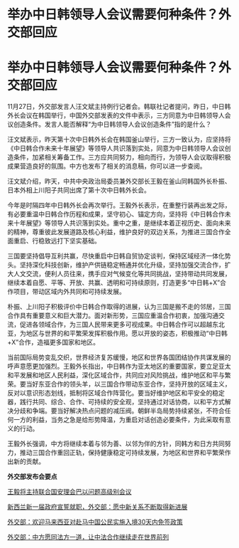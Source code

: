 # 举办中日韩领导人会议需要何种条件？外交部回应

# 举办中日韩领导人会议需要何种条件？外交部回应

11月27日，外交部发言人汪文斌主持例行记者会。韩联社记者提问，昨日，中日韩外长会议在韩国举行，中国外交部发表的文件中表示，三方同意为中日韩领导人会议创造条件。发言人能否解释“为中日韩领导人会议创造条件”指的是什么？

汪文斌表示，昨天第十次中日韩外长会在韩国釜山举行，三方一致认为，应坚持将《中日韩合作未来十年展望》等领导人共识落到实处，同意为中日韩领导人会议创造条件，加紧相关筹备工作。三方应共同努力，相向而行，为领导人会议取得积极成果营造良好的氛围。中方也发布了相关的消息稿，你可以进一步查阅。

汪文斌介绍，昨天，中共中央政治局委员兼外交部长王毅在釜山同韩国外长朴振、日本外相上川阳子共同出席了第十次中日韩外长会。

今年是时隔四年中日韩外长会再次举行。王毅外长表示，在重整行装再出发之际，有必要重温中日韩合作历程和成果，坚守初心、锚定方向，坚持将《中日韩合作未来十年展望》等领导人共识落到实处。重中之重，是继续本着正视历史、面向未来的精神，尊重彼此发展道路及核心利益，维护良好的双边关系，为推进三国合作全面重启、行稳致远打下坚实基础。

三国要坚持倡导互利共赢，尽快重启中日韩自贸协定谈判，保持区域经济一体化势头。坚持深化科技创新，维护产供链稳定畅通并优化升级，坚持加强交流合作，扩大人文交流，便利人员往来，携手应对气候变化等共同挑战，坚持带动共同发展，继续本着自愿、平等、开放、共赢、透明和可持续原则，打造更多“中日韩+X”合作项目，带动区域内外共同和可持续发展。

朴振、上川阳子积极评价中日韩合作取得的进展，认为三国是搬不走的邻居，三国合作具有重要意义和巨大潜力。面对新形势，三国应重温合作初衷，加强沟通交流，促进各领域合作，为三国人民带来更多可视成果。中日韩合作可以超越东北亚，为地区与世界的和平繁荣发挥积极作用。愿以开放的姿态，积极推动“中日韩+X”合作，造福更多国家和地区。

当前国际局势变乱交织，世界经济复苏缓慢，地区和世界各国团结协作共谋发展的呼声意愿更加强烈。王毅外长指出，中日韩作为亚太地区的重要国家，要立足亚太和平发展和地区人民利益，深化区域合作，共同应对风险挑战，维护地区和平与繁荣。要当好东亚合作的领头羊，以三国合作带动东亚合作，坚持开放的区域主义，反对以意识形态划线，抵制将区域合作阵营化。要当好维护地区和平安全的稳定器，践行共同、综合、合作、可持续的安全观，坚持通过对话协商，以和平方式解决分歧和争端。要当好解决热点问题的减压阀。朝鲜半岛局势持续紧张，不符合任何一方的利益，当务之急是给形势降温，为重启对话创造必要条件，为此采取有意义的行动。

王毅外长强调，中方将继续本着与邻为善、以邻为伴的方针，同韩方和日方共同努力，推动三国合作重回正轨，保持健康稳定可持续发展，为地区和世界和平繁荣作出新的贡献。

**外交部发布会要点**

[王毅将主持联合国安理会巴以问题高级别会议 ](https://news.qq.com/rain/a/20231127A0628700)

[新西兰新一届政府宣誓就职，外交部：愿中新关系不断取得新进展](https://news.qq.com/rain/a/20231127A06QM200)

[外交部：欢迎马来西亚对赴马中国公民实施入境30天内免签政策 ](https://news.qq.com/rain/a/20231127A06L4E00)

[外交部：中方愿同法方一道，让中法合作继续走在世界前列](https://news.qq.com/rain/a/20231127A06H4400)

